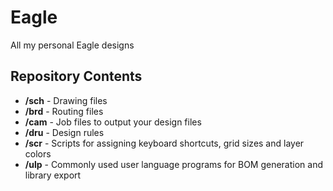 # Eagle

All my personal Eagle designs

Repository Contents
-------------------
* **/sch** - Drawing files
* **/brd** - Routing files
* **/cam** - Job files to output your design files
* **/dru** - Design rules
* **/scr** - Scripts for assigning keyboard shortcuts, grid sizes and layer colors
* **/ulp** - Commonly used user language programs for BOM generation and library export
